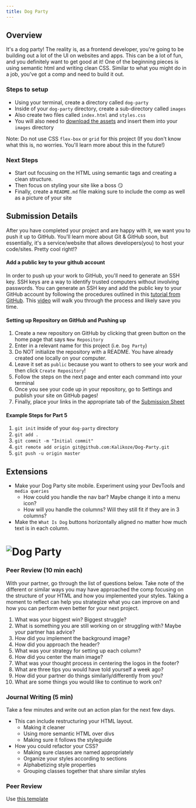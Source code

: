 ```yaml
---
title: Dog Party
---
```


## Overview

It's a dog party!  The reality is, as a frontend developer, you're going to be building out a lot of the UI on websites and apps.  This can be a lot of fun, and you definitely want to get good at it!  One of the beginning pieces is using semantic html and writing clean CSS.  Similar to what you might do in a job, you've got a comp and need to build it out.

### Steps to setup

- Using your terminal, create a directory called `dog-party`
- Inside of your `dog-party` directory, create a sub-directory called `images`
- Also create two files called `index.html` and `styles.css`
- You will also need to [download the assets](https://drive.google.com/drive/folders/0B_lPnjyMN6-CamRRV0xPRmZNOFU?usp=sharing) and insert them into your `images` directory

Note: Do not use CSS `flex-box` or `grid` for this project (If you don't know what this is, no worries.  You'll learn more about this in the future!)

### Next Steps

- Start out focusing on the HTML using semantic tags and creating a clean structure.
- Then focus on styling your site like a boss :smirk:
- Finally, create a `README.md` file making sure to include the comp as well as a picture of your site

## Submission Details

After you have completed your project and are happy with it, we want you to push it up to GitHub.  You'll learn more about Git & GitHub soon, but essentially, it's a service/website that allows developers(you) to host your code/sites.  Pretty cool right!?

#### Add a public key to your github account

In order to push up your work to GitHub, you'll need to generate an SSH key. SSH keys are a way to identify trusted computers without involving passwords. You can generate an SSH key and add the public key to your GitHub account by following the procedures outlined in this [tutorial from GitHub](https://help.github.com/articles/connecting-to-github-with-ssh/). This [video](https://www.youtube.com/watch?v=XsPVWGKK0qI) will walk you through the process and likely save you time.

#### Setting up Repository on GitHub and Pushing up

1. Create a new repository on GitHub by clicking that green button on the home page that says `New Repository`
2. Enter in a relevant name for this project (i.e. `Dog Party`)
3. Do NOT initialize the repository with a README.  You have already created one locally on your computer.
4. Leave it set as `public` because you want to others to see your work and then click `Create Repository`!
5. Follow the steps on the next page and enter each command into your terminal
6. Once you see your code up in your repository, go to Settings and publish your site on GitHub pages!
7. Finally, place your links in the appropriate tab of the [Submission Sheet](https://docs.google.com/spreadsheets/d/1xmpBJ2_Wydg_wqVmq-fOgBV8svM1FUvLVeAXrFpEspk/edit#gid=0)

#### Example Steps for Part 5

1. `git init` inside of your `dog-party` directory
2. `git add .` 
3. `git commit -m "Initial commit"`
4. `git remote add origin git@github.com:Kalikoze/Dog-Party.git`
5. `git push -u origin master`

## Extensions
* Make your Dog Party site mobile.  Experiment using your DevTools and `media queries`
  * How could you handle the nav bar?  Maybe change it into a menu icon?
  * How will you handle the columns? Will they still fit if they are in 3 columns?
* Make the `What Is Dog` buttons horizontally aligned no matter how much text is in each column.

# ![Dog Party](/assets/images/dog-party.png)

### Peer Review (10 min each)

With your partner, go through the list of questions below.  Take note of the different or similar ways you may have approached the comp focusing on the structure of your HTML and how you implemented your styles.  Taking a moment to reflect can help you strategize what you can improve on and how you can perform even better for your next project.

1. What was your biggest win?  Biggest struggle?
2. What is something you are still working on or struggling with?  Maybe your partner has advice?
3. How did you implement the background image?
4. How did you approach the header?
5. What was your strategy for setting up each column?
6. How did you center the main image?
7. What was your thought process in centering the logos in the footer?
8. What are three tips you would have told yourself a week ago?
9. How did your partner do things similarly/differently from you?  
10. What are some things you would like to continue to work on?

### Journal Writing (5 min)
Take a few minutes and write out an action plan for the next few days.
- This can include restructuring your HTML layout.  
  - Making it cleaner
  - Using more semantic HTML over divs
  - Making sure it follows the styleguide
- How you could refactor your CSS?
  - Making sure classes are named appropriately
  - Organize your styles according to sections
  - Alphabetizing style properties
  - Grouping classes together that share similar styles

### Peer Review
Use [this template](/projects/static-comp-peer-review.html)
